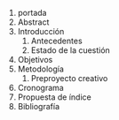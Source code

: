 1. portada
2. Abstract
4. Introducción
	1. Antecedentes
	2. Estado de la cuestión
5. Objetivos
6. Metodología
	1. Preproyecto creativo
7. Cronograma
8. Propuesta de índice
9. Bibliografía